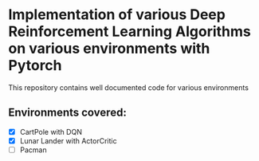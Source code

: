 # Implementation of various Deep Reinforcement Learning Algorithms on various environments with Pytorch
This repository contains well documented code for various environments

## Environments covered:
- [x] CartPole with DQN
- [x] Lunar Lander with ActorCritic
- [ ] Pacman
